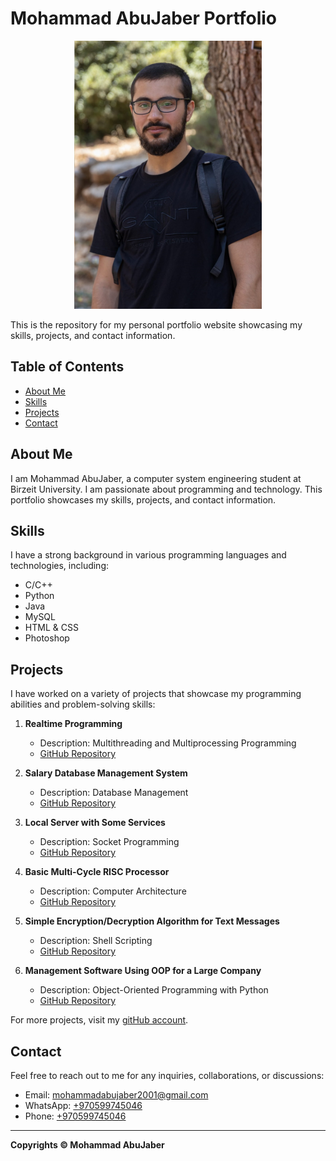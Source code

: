 # Mohammad AbuJaber Portfolio

<p align="center">
  <img src="assets/images/me.jpeg" alt="Portfolio Cover" width="300"/>
</p>

This is the repository for my personal portfolio website showcasing my skills, projects, and contact information.

## Table of Contents

- [About Me](#about-me)
- [Skills](#skills)
- [Projects](#projects)
- [Contact](#contact)

## About Me

I am Mohammad AbuJaber, a computer system engineering student at Birzeit University. I am passionate about programming and technology. This portfolio showcases my skills, projects, and contact information.

## Skills

I have a strong background in various programming languages and technologies, including:

- C/C++
- Python
- Java
- MySQL
- HTML & CSS
- Photoshop

## Projects

I have worked on a variety of projects that showcase my programming abilities and problem-solving skills:

1. **Realtime Programming**
   - Description: Multithreading and Multiprocessing Programming
   - [GitHub Repository](https://github.com/Mohammad-AbuJaber/Realtime-Multithreading)

2. **Salary Database Management System**
   - Description: Database Management
   - [GitHub Repository](https://github.com/Mohammad-AbuJaber/Database-Project)

3. **Local Server with Some Services**
   - Description: Socket Programming
   - [GitHub Repository](https://github.com/Mohammad-AbuJaber/Socket-Programming-Network-Project)

4. **Basic Multi-Cycle RISC Processor**
   - Description: Computer Architecture
   - [GitHub Repository](https://github.com/Mohammad-AbuJaber/Computer-Architecture-Projects---------Multi-Cycle-RISC-Processor--MIPS-Assembly/tree/main/Project2)

5. **Simple Encryption/Decryption Algorithm for Text Messages**
   - Description: Shell Scripting
   - [GitHub Repository](https://github.com/Mohammad-AbuJaber/Shell-Scribting-Linux-Lab)

6. **Management Software Using OOP for a Large Company**
   - Description: Object-Oriented Programming with Python
   - [GitHub Repository](https://github.com/Mohammad-AbuJaber/Python-Project-Linux-Lab)

For more projects, visit my [gitHub account](https://github.com/Mohammad-AbuJaber).

## Contact

Feel free to reach out to me for any inquiries, collaborations, or discussions:

- Email: [mohammadabujaber2001@gmail.com](mailto:mohammadabujaber2001@gmail.com)
- WhatsApp: [+970599745046](https://wa.me/+970599745046/?text=Your%20projects%20capture%20my%20attention.)
- Phone: [+970599745046](tel:+970599745046)


---

**Copyrights &COPY; Mohammad AbuJaber**
